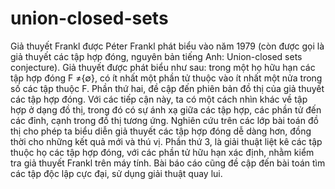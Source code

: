 union-closed-sets
=================

Giả thuyết Frankl được Péter Frankl phát biểu vào năm 1979 (còn được gọi là giả thuyết các tập hợp đóng, nguyên bản tiếng Anh: Union-closed sets conjecture). Giả thuyết được phát biểu như sau: trong một họ hữu hạn các tập hợp đóng F ≠{∅}, có ít nhất một phần tử thuộc vào ít nhất một nửa trong số các tập thuộc F. Phần thứ hai, đề cập đến phiên bản đồ thị của giả thuyết các tập hợp đóng. Với các tiếp cận này, ta có một cách nhìn khác về tập hợp ở dạng đồ thị, trong đó có sự ánh xạ giữa các tập hợp, các phần tử đến các đỉnh, cạnh trong đồ thị tương ứng. Nghiên cứu trên các lớp bài toán đồ thị cho phép ta biểu diễn giả thuyết các tập hợp đóng dễ dàng hơn, đồng thời cho những kết quả mới và thú vị. Phần thứ 3, là giải thuật liệt kê các tập thuộc họ các tập hợp đóng, với các phần tử hữu hạn xác định, nhằm kiểm tra giả thuyết Frankl trên máy tính. Bài báo cáo cũng đề cập đến bài toán tìm các tập độc lập cực đại, sử dụng giải thuật quay lui.
